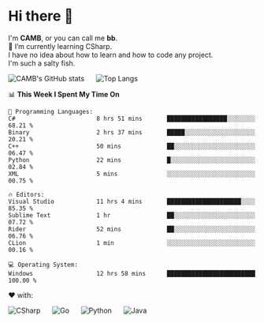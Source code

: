 # Hi there 👋
<!--
**CAMB-dev/CAMB-dev** is a ✨ _special_ ✨ repository because its `README.md` (this file) appears on your GitHub profile.

Here are some ideas to get you started:

- 🔭 I’m currently working on ...
- 🌱 I’m currently learning ...
- 👯 I’m looking to collaborate on ...
- 🤔 I’m looking for help with ...
- 💬 Ask me about ...
- 📫 How to reach me: ...
- 😄 Pronouns: ...
- ⚡ Fun fact: ...
-->
 I'm **CAMB**, or you can call me **bb**.  
 🌱 I’m currently learning CSharp.  
 I have no idea about how to learn and how to code any project.  
 I'm such a salty fish.
 
 
![CAMB's GitHub stats](https://github-readme-stats.vercel.app/api?username=CAMB-dev&show_icons=true&theme=tokyonight)
&nbsp;&nbsp;&nbsp;&nbsp;
![Top Langs](https://github-readme-stats.vercel.app/api/top-langs/?username=CAMB-dev&langs_count=5&theme=tokyonight)


<!--START_SECTION:waka-->
📊 **This Week I Spent My Time On** 

```text
💬 Programming Languages: 
C#                       8 hrs 51 mins       █████████████████░░░░░░░░   68.21 % 
Binary                   2 hrs 37 mins       █████░░░░░░░░░░░░░░░░░░░░   20.21 % 
C++                      50 mins             ██░░░░░░░░░░░░░░░░░░░░░░░   06.47 % 
Python                   22 mins             █░░░░░░░░░░░░░░░░░░░░░░░░   02.84 % 
XML                      5 mins              ░░░░░░░░░░░░░░░░░░░░░░░░░   00.75 % 

🔥 Editors: 
Visual Studio            11 hrs 4 mins       █████████████████████░░░░   85.35 % 
Sublime Text             1 hr                ██░░░░░░░░░░░░░░░░░░░░░░░   07.72 % 
Rider                    52 mins             ██░░░░░░░░░░░░░░░░░░░░░░░   06.76 % 
CLion                    1 min               ░░░░░░░░░░░░░░░░░░░░░░░░░   00.16 % 

💻 Operating System: 
Windows                  12 hrs 58 mins      █████████████████████████   100.00 % 
```


<!--END_SECTION:waka-->


❤ with:

![CSharp](https://img.shields.io/badge/CSharp-%23512BD4?style=for-the-badge&logo=.net)
&nbsp;&nbsp;&nbsp;&nbsp;
![Go](https://img.shields.io/badge/Go-000000?style=for-the-badge&logo=go)
&nbsp;&nbsp;&nbsp;&nbsp;
![Python](https://img.shields.io/badge/Python-000000?style=for-the-badge&logo=python)
&nbsp;&nbsp;&nbsp;&nbsp;
![Java](https://img.shields.io/badge/Java-964B00?style=for-the-badge&logo=openjdk)
